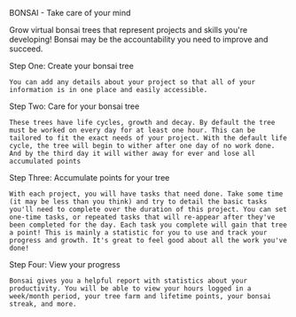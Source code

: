 BONSAI - Take care of your mind

Grow virtual bonsai trees that represent projects and skills you're developing! Bonsai may be the accountability you need to improve and succeed.

Step One: Create your bonsai tree

    You can add any details about your project so that all of your information is in one place and easily accessible.

Step Two: Care for your bonsai tree

    These trees have life cycles, growth and decay. By default the tree must be worked on every day for at least one hour. This can be tailored to fit the exact needs of your project. With the default life cycle, the tree will begin to wither after one day of no work done. And by the third day it will wither away for ever and lose all accumulated points

Step Three: Accumulate points for your tree

    With each project, you will have tasks that need done. Take some time (it may be less than you think) and try to detail the basic tasks you'll need to complete over the duration of this project. You can set one-time tasks, or repeated tasks that will re-appear after they've been completed for the day. Each task you complete will gain that tree a point! This is mainly a statistic for you to use and track your progress and growth. It's great to feel good about all the work you've done!

Step Four: View your progress

    Bonsai gives you a helpful report with statistics about your productivity. You will be able to view your hours logged in a week/month period, your tree farm and lifetime points, your bonsai streak, and more.
